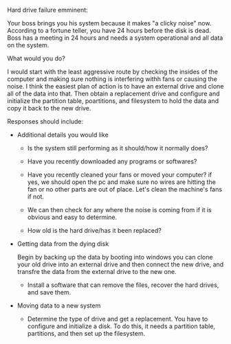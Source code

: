 Hard drive failure emminent:

Your boss brings you his system because it makes "a clicky noise" now.
According to a fortune teller, you have 24 hours before the disk is dead.
Boss has a meeting in 24 hours and needs a system operational and all data on the system.

What would you do?

I would start with the least aggressive route by checking the insides of the computer and making sure
nothing is interfering withh fans or causing the noise. I think the easiest plan of action is to have an 
external drive and clone all of the data into that. Then obtain a replacement drive and configure and 
initialize the partition table, poartitions, and filesystem to hold the data and copy it back to the
new drive.

Responses should include:
- Additional details you would like
  - Is the system still performing as it should/how it normally does? 
  - Have you recently downloaded any programs or softwares?
  - Have you recently cleaned your fans or moved your computer? if yes, we should open the pc and make sure no
    wires are hitting the fan or no other parts are out of place. Let's clean the machine's fans if not.
  - We can then check for any where the noise is coming from if it is obvious and easy 
    to determine.
    
  - How old is the hard drive/has it been replaced?
  
- Getting data from the dying disk

    Begin by backing up the data by booting into windows
    you can clone your old drive into an external drive and then connect the new drive, 
    and transfre the data from the external drive to the new one.
  - Install a software that can remove the files, recover the hard drives, and save them.



 
- Moving data to a new system
  - Determine the type of drive and get a replacement. You have to configure and initialize a 
    disk. To do this, it needs a partition table, partitions, and then set up the filesystem.
